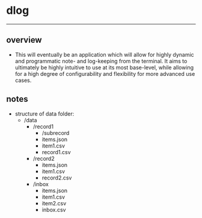 # dlog
----

## overview
- This will eventually be an application which will allow for highly dynamic and programmatic note- and log-keeping from the terminal. It aims to ultimately be highly intuitive to use at its most base-level, while allowing for a high degree of configurability and flexibility for more advanced use cases.

## notes
- structure of data folder:
    - /data
        - /record1
            - /subrecord
            - items.json
            - item1.csv
            - record1.csv
        - /record2
            - items.json
            - item1.csv
            - record2.csv
        - /inbox
            - items.json
            - item1.csv
            - item2.csv
            - inbox.csv


